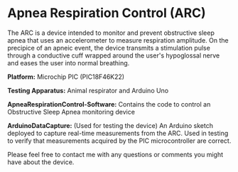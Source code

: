 # Apnea Respiration Control (ARC)
The ARC is a device intended to monitor and prevent obstructive sleep apnea that uses an accelerometer to measure respiration amplitude. On the precipice of an apneic event, the device transmits a stimulation pulse through a conductive cuff wrapped around the user's hypoglossal nerve and eases the user into normal breathing.

**Platform:** Microchip PIC (PIC18F46K22)

**Testing Apparatus:** Animal respirator and Arduino Uno

**ApneaRespirationControl-Software:** Contains the code to control an Obstructive Sleep Apnea monitoring device

**ArduinoDataCapture:** (Used for testing the device) An Arduino sketch deployed to capture real-time measurements from the ARC. Used in testing to verify that measurements acquired by the PIC microcontroller are correct.

Please feel free to contact me with any questions or comments you might have about the device.
